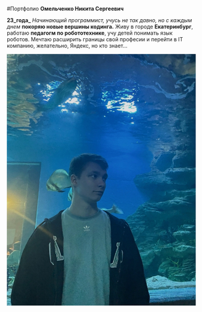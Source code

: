 #Портфолио
**Омельченко Никита Сергеевич**

**23_года_** _Начинающий программист, учусь не так давно, но с каждым днем_ **покоряю новые вершины кодинга.** Живу в городе **Екатеринбург**, работаю **педагогм по робототехнике**, учу детей понимать язык роботов. Мечтаю расширить границы свой професии и перейти в IT компанию, желательно, Яндекс, но кто знает...

![alt text](image-1.png)
